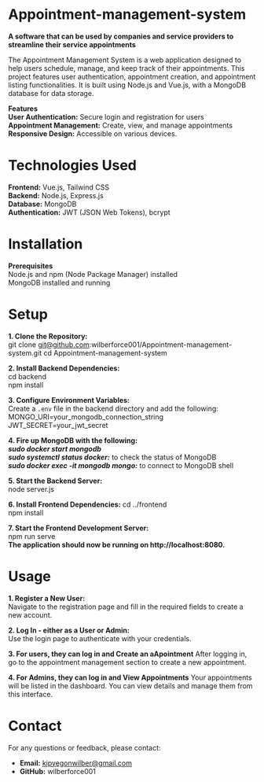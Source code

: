 # Appointment-management-system
**A software that can be used by companies and service providers to streamline their service appointments**  

The Appointment Management System is a web application designed to help users schedule, manage, and keep track of their appointments. This project features user authentication, appointment creation, and appointment listing functionalities. It is built using Node.js and Vue.js, with a MongoDB database for data storage.

**Features**  
**User Authentication:** Secure login and registration for users  
**Appointment Management:** Create, view, and manage appointments  
**Responsive Design:** Accessible on various devices. 

# Technologies Used
**Frontend:** Vue.js, Tailwind CSS  
**Backend:** Node.js, Express.js  
**Database:** MongoDB  
**Authentication:** JWT (JSON Web Tokens), bcrypt

# Installation
**Prerequisites**  
Node.js and npm (Node Package Manager) installed  
MongoDB installed and running

# Setup  
**1. Clone the Repository:**  
git clone git@github.com:wilberforce001/Appointment-management-system.git
cd Appointment-management-system  

**2. Install Backend Dependencies:**  
cd backend  
npm install  

**3. Configure Environment Variables:**  
Create a `.env` file in the backend directory and add the following:
MONGO_URI=your_mongodb_connection_string
JWT_SECRET=your_jwt_secret

**4. Fire up MongoDB with the following:**  
***sudo docker start mongodb***  
***sudo systemctl status docker:*** to check the status of MongoDB  
***sudo docker exec -it mongodb mongo:*** to connect to MongoDB shell 

**5. Start the Backend Server:**  
node server.js  

**6. Install Frontend Dependencies:**
cd ../frontend  
npm install  

**7. Start the Frontend Development Server:**  
npm run serve  
**The application should now be running on http://localhost:8080.** 

# Usage 
**1. Register a New User:**  
Navigate to the registration page and fill in the required fields to create a new account.

**2. Log In - either as a User or Admin:**  
Use the login page to authenticate with your credentials.

**3. For users, they can log in and Create an aApointment**
After logging in, go to the appointment management section to create a new appointment.  

**4. For Admins, they can log in and View Appointments**
Your appointments will be listed in the dashboard. You can view details and manage them from this interface. 

# Contact
For any questions or feedback, please contact:  
- **Email:** kipyegonwilber@gmail.com  
- **GitHub:** wilberforce001











